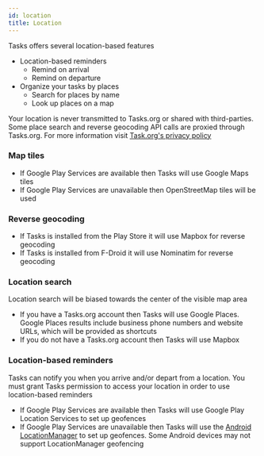 ```yaml
---
id: location
title: Location
---
```


Tasks offers several location-based features

* Location-based reminders
  * Remind on arrival
  * Remind on departure
* Organize your tasks by places
  * Search for places by name
  * Look up places on a map

Your location is never transmitted to Tasks.org or shared with third-parties.
Some place search and reverse geocoding API calls are proxied through
Tasks.org. For more information visit [Task.org's privacy policy](privacy.md)

### Map tiles

* If Google Play Services are available then Tasks will use Google Maps tiles
* If Google Play Services are unavailable then OpenStreetMap tiles will be used

### Reverse geocoding

* If Tasks is installed from the Play Store it will use Mapbox for reverse
  geocoding
* If Tasks is installed from F-Droid it will use Nominatim for reverse
  geocoding

### Location search

Location search will be biased towards the center of the visible map area

* If you have a Tasks.org account then Tasks will use Google Places. Google
Places results include business phone numbers and website URLs, which will be
provided as shortcuts
* If you do not have a Tasks.org account then Tasks will use Mapbox

### Location-based reminders

Tasks can notify you when you arrive and/or depart from a location. You must
grant Tasks permission to access your location in order to use location-based
reminders

* If Google Play Services are available then Tasks will use Google Play
  Location Services to set up geofences
* If Google Play Services are unavailable then Tasks will use the [Android
  LocationManager](https://developer.android.com/reference/android/location/LocationManager)
  to set up geofences. Some Android devices may not support LocationManager
  geofencing
